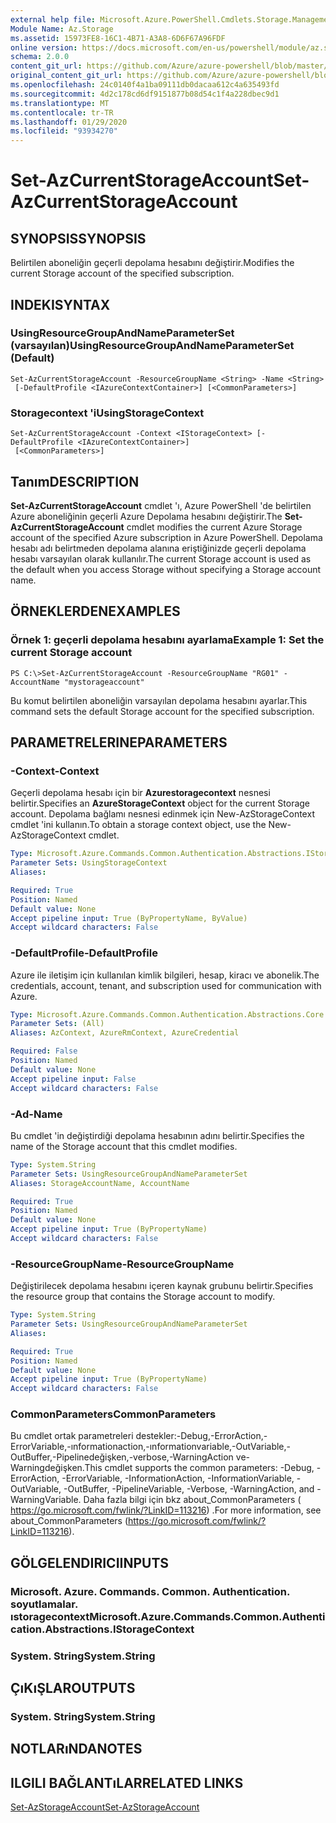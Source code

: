 ```yaml
---
external help file: Microsoft.Azure.PowerShell.Cmdlets.Storage.Management.dll-Help.xml
Module Name: Az.Storage
ms.assetid: 15973FE8-16C1-4B71-A3A8-6D6F67A96FDF
online version: https://docs.microsoft.com/en-us/powershell/module/az.storage/set-azcurrentstorageaccount
schema: 2.0.0
content_git_url: https://github.com/Azure/azure-powershell/blob/master/src/Storage/Storage.Management/help/Set-AzCurrentStorageAccount.md
original_content_git_url: https://github.com/Azure/azure-powershell/blob/master/src/Storage/Storage.Management/help/Set-AzCurrentStorageAccount.md
ms.openlocfilehash: 24c0140f4a1ba09111db0dacaa612c4a635493fd
ms.sourcegitcommit: 4d2c178cd6df9151877b08d54c1f4a228dbec9d1
ms.translationtype: MT
ms.contentlocale: tr-TR
ms.lasthandoff: 01/29/2020
ms.locfileid: "93934270"
---
```

# <span data-ttu-id="81ead-101">Set-AzCurrentStorageAccount</span><span class="sxs-lookup"><span data-stu-id="81ead-101">Set-AzCurrentStorageAccount</span></span>

## <span data-ttu-id="81ead-102">SYNOPSIS</span><span class="sxs-lookup"><span data-stu-id="81ead-102">SYNOPSIS</span></span>
<span data-ttu-id="81ead-103">Belirtilen aboneliğin geçerli depolama hesabını değiştirir.</span><span class="sxs-lookup"><span data-stu-id="81ead-103">Modifies the current Storage account of the specified subscription.</span></span>

## <span data-ttu-id="81ead-104">INDEKI</span><span class="sxs-lookup"><span data-stu-id="81ead-104">SYNTAX</span></span>

### <span data-ttu-id="81ead-105">UsingResourceGroupAndNameParameterSet (varsayılan)</span><span class="sxs-lookup"><span data-stu-id="81ead-105">UsingResourceGroupAndNameParameterSet (Default)</span></span>
```
Set-AzCurrentStorageAccount -ResourceGroupName <String> -Name <String>
 [-DefaultProfile <IAzureContextContainer>] [<CommonParameters>]
```

### <span data-ttu-id="81ead-106">Storagecontext 'i</span><span class="sxs-lookup"><span data-stu-id="81ead-106">UsingStorageContext</span></span>
```
Set-AzCurrentStorageAccount -Context <IStorageContext> [-DefaultProfile <IAzureContextContainer>]
 [<CommonParameters>]
```

## <span data-ttu-id="81ead-107">Tanım</span><span class="sxs-lookup"><span data-stu-id="81ead-107">DESCRIPTION</span></span>
<span data-ttu-id="81ead-108">**Set-AzCurrentStorageAccount** cmdlet 'ı, Azure PowerShell 'de belirtilen Azure aboneliğinin geçerli Azure Depolama hesabını değiştirir.</span><span class="sxs-lookup"><span data-stu-id="81ead-108">The **Set-AzCurrentStorageAccount** cmdlet modifies the current Azure Storage account of the specified Azure subscription in Azure PowerShell.</span></span>
<span data-ttu-id="81ead-109">Depolama hesabı adı belirtmeden depolama alanına eriştiğinizde geçerli depolama hesabı varsayılan olarak kullanılır.</span><span class="sxs-lookup"><span data-stu-id="81ead-109">The current Storage account is used as the default when you access Storage without specifying a Storage account name.</span></span>

## <span data-ttu-id="81ead-110">ÖRNEKLERDEN</span><span class="sxs-lookup"><span data-stu-id="81ead-110">EXAMPLES</span></span>

### <span data-ttu-id="81ead-111">Örnek 1: geçerli depolama hesabını ayarlama</span><span class="sxs-lookup"><span data-stu-id="81ead-111">Example 1: Set the current Storage account</span></span>
```
PS C:\>Set-AzCurrentStorageAccount -ResourceGroupName "RG01" -AccountName "mystorageaccount"
```

<span data-ttu-id="81ead-112">Bu komut belirtilen aboneliğin varsayılan depolama hesabını ayarlar.</span><span class="sxs-lookup"><span data-stu-id="81ead-112">This command sets the default Storage account for the specified subscription.</span></span>

## <span data-ttu-id="81ead-113">PARAMETRELERINE</span><span class="sxs-lookup"><span data-stu-id="81ead-113">PARAMETERS</span></span>

### <span data-ttu-id="81ead-114">-Context</span><span class="sxs-lookup"><span data-stu-id="81ead-114">-Context</span></span>
<span data-ttu-id="81ead-115">Geçerli depolama hesabı için bir **Azurestoragecontext** nesnesi belirtir.</span><span class="sxs-lookup"><span data-stu-id="81ead-115">Specifies an **AzureStorageContext** object for the current Storage account.</span></span>
<span data-ttu-id="81ead-116">Depolama bağlamı nesnesi edinmek için New-AzStorageContext cmdlet 'ini kullanın.</span><span class="sxs-lookup"><span data-stu-id="81ead-116">To obtain a storage context object, use the New-AzStorageContext cmdlet.</span></span>

```yaml
Type: Microsoft.Azure.Commands.Common.Authentication.Abstractions.IStorageContext
Parameter Sets: UsingStorageContext
Aliases:

Required: True
Position: Named
Default value: None
Accept pipeline input: True (ByPropertyName, ByValue)
Accept wildcard characters: False
```

### <span data-ttu-id="81ead-117">-DefaultProfile</span><span class="sxs-lookup"><span data-stu-id="81ead-117">-DefaultProfile</span></span>
<span data-ttu-id="81ead-118">Azure ile iletişim için kullanılan kimlik bilgileri, hesap, kiracı ve abonelik.</span><span class="sxs-lookup"><span data-stu-id="81ead-118">The credentials, account, tenant, and subscription used for communication with Azure.</span></span>

```yaml
Type: Microsoft.Azure.Commands.Common.Authentication.Abstractions.Core.IAzureContextContainer
Parameter Sets: (All)
Aliases: AzContext, AzureRmContext, AzureCredential

Required: False
Position: Named
Default value: None
Accept pipeline input: False
Accept wildcard characters: False
```

### <span data-ttu-id="81ead-119">-Ad</span><span class="sxs-lookup"><span data-stu-id="81ead-119">-Name</span></span>
<span data-ttu-id="81ead-120">Bu cmdlet 'in değiştirdiği depolama hesabının adını belirtir.</span><span class="sxs-lookup"><span data-stu-id="81ead-120">Specifies the name of the Storage account that this cmdlet modifies.</span></span>

```yaml
Type: System.String
Parameter Sets: UsingResourceGroupAndNameParameterSet
Aliases: StorageAccountName, AccountName

Required: True
Position: Named
Default value: None
Accept pipeline input: True (ByPropertyName)
Accept wildcard characters: False
```

### <span data-ttu-id="81ead-121">-ResourceGroupName</span><span class="sxs-lookup"><span data-stu-id="81ead-121">-ResourceGroupName</span></span>
<span data-ttu-id="81ead-122">Değiştirilecek depolama hesabını içeren kaynak grubunu belirtir.</span><span class="sxs-lookup"><span data-stu-id="81ead-122">Specifies the resource group that contains the Storage account to modify.</span></span>

```yaml
Type: System.String
Parameter Sets: UsingResourceGroupAndNameParameterSet
Aliases:

Required: True
Position: Named
Default value: None
Accept pipeline input: True (ByPropertyName)
Accept wildcard characters: False
```

### <span data-ttu-id="81ead-123">CommonParameters</span><span class="sxs-lookup"><span data-stu-id="81ead-123">CommonParameters</span></span>
<span data-ttu-id="81ead-124">Bu cmdlet ortak parametreleri destekler:-Debug,-ErrorAction,-ErrorVariable,-ınformationaction,-ınformationvariable,-OutVariable,-OutBuffer,-Pipelinedeğişken,-verbose,-WarningAction ve-Warningdeğişken.</span><span class="sxs-lookup"><span data-stu-id="81ead-124">This cmdlet supports the common parameters: -Debug, -ErrorAction, -ErrorVariable, -InformationAction, -InformationVariable, -OutVariable, -OutBuffer, -PipelineVariable, -Verbose, -WarningAction, and -WarningVariable.</span></span> <span data-ttu-id="81ead-125">Daha fazla bilgi için bkz about_CommonParameters ( https://go.microsoft.com/fwlink/?LinkID=113216) .</span><span class="sxs-lookup"><span data-stu-id="81ead-125">For more information, see about_CommonParameters (https://go.microsoft.com/fwlink/?LinkID=113216).</span></span>

## <span data-ttu-id="81ead-126">GÖLGELENDIRICI</span><span class="sxs-lookup"><span data-stu-id="81ead-126">INPUTS</span></span>

### <span data-ttu-id="81ead-127">Microsoft. Azure. Commands. Common. Authentication. soyutlamalar. ıstoragecontext</span><span class="sxs-lookup"><span data-stu-id="81ead-127">Microsoft.Azure.Commands.Common.Authentication.Abstractions.IStorageContext</span></span>

### <span data-ttu-id="81ead-128">System. String</span><span class="sxs-lookup"><span data-stu-id="81ead-128">System.String</span></span>

## <span data-ttu-id="81ead-129">ÇıKıŞLAR</span><span class="sxs-lookup"><span data-stu-id="81ead-129">OUTPUTS</span></span>

### <span data-ttu-id="81ead-130">System. String</span><span class="sxs-lookup"><span data-stu-id="81ead-130">System.String</span></span>

## <span data-ttu-id="81ead-131">NOTLARıNDA</span><span class="sxs-lookup"><span data-stu-id="81ead-131">NOTES</span></span>

## <span data-ttu-id="81ead-132">ILGILI BAĞLANTıLAR</span><span class="sxs-lookup"><span data-stu-id="81ead-132">RELATED LINKS</span></span>

[<span data-ttu-id="81ead-133">Set-AzStorageAccount</span><span class="sxs-lookup"><span data-stu-id="81ead-133">Set-AzStorageAccount</span></span>](./Set-AzStorageAccount.md)


